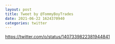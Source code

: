 ```yaml
--- 
layout: post 
title: Tweet by @TommyBoyTrades 
date: 2021-06-22 1624370940 
categories: twitter 
--- 
```

https://twitter.com/o/status/1407339822381944841